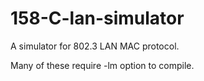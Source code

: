 158-C-lan-simulator
===================

A simulator for 802.3 LAN MAC protocol.

Many of these require -lm option to compile.
